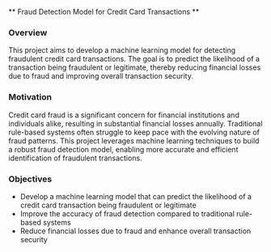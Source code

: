** Fraud Detection Model for Credit Card Transactions **

### Overview
This project aims to develop a machine learning model for detecting fraudulent credit card transactions. 
The goal is to predict the likelihood of a transaction being fraudulent or legitimate, 
thereby reducing financial losses due to fraud and improving overall transaction security.

### Motivation
Credit card fraud is a significant concern for financial institutions and individuals alike, 
resulting in substantial financial losses annually. Traditional rule-based systems often struggle to keep pace with the evolving nature of fraud patterns. 
This project leverages machine learning techniques to build a robust fraud detection model, 
enabling more accurate and efficient identification of fraudulent transactions.

 ### Objectives
- Develop a machine learning model that can predict the likelihood of a credit card transaction being fraudulent or legitimate
- Improve the accuracy of fraud detection compared to traditional rule-based systems
- Reduce financial losses due to fraud and enhance overall transaction security

